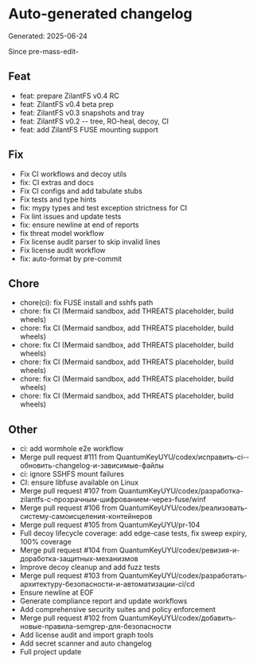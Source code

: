 # Auto-generated changelog
Generated: 2025-06-24

Since pre-mass-edit-

## Feat
- feat: prepare ZilantFS v0.4 RC
- feat: ZilantFS v0.4 beta prep
- feat: ZilantFS v0.3 snapshots and tray
- feat: ZilantFS v0.2 -- tree, RO-heal, decoy, CI
- feat: add ZilantFS FUSE mounting support

## Fix
- Fix CI workflows and decoy utils
- fix: CI extras and docs
- Fix CI configs and add tabulate stubs
- Fix tests and type hints
- fix: mypy types and test exception strictness for CI
- Fix lint issues and update tests
- fix: ensure newline at end of reports
- fix threat model workflow
- Fix license audit parser to skip invalid lines
- Fix license audit workflow
- fix: auto-format by pre-commit

## Chore
- chore(ci): fix FUSE install and sshfs path
- chore: fix CI (Mermaid sandbox, add THREATS placeholder, build wheels)
- chore: fix CI (Mermaid sandbox, add THREATS placeholder, build wheels)
- chore: fix CI (Mermaid sandbox, add THREATS placeholder, build wheels)
- chore: fix CI (Mermaid sandbox, add THREATS placeholder, build wheels)
- chore: fix CI (Mermaid sandbox, add THREATS placeholder, build wheels)
- chore: fix CI (Mermaid sandbox, add THREATS placeholder, build wheels)

## Other
- ci: add wormhole e2e workflow
- Merge pull request #111 from QuantumKeyUYU/codex/исправить-ci--обновить-changelog-и-зависимые-файлы
- ci: ignore SSHFS mount failures
- CI: ensure libfuse available on Linux
- Merge pull request #107 from QuantumKeyUYU/codex/разработка-zilantfs-с-прозрачным-шифрованием-через-fuse/winf
- Merge pull request #106 from QuantumKeyUYU/codex/реализовать-систему-самоисцеления-контейнеров
- Merge pull request #105 from QuantumKeyUYU/pr-104
- Full decoy lifecycle coverage: add edge-case tests, fix sweep expiry, 100% coverage
- Merge pull request #104 from QuantumKeyUYU/codex/ревизия-и-доработка-защитных-механизмов
- Improve decoy cleanup and add fuzz tests
- Merge pull request #103 from QuantumKeyUYU/codex/разработать-архитектуру-безопасности-и-автоматизации-ci/cd
- Ensure newline at EOF
- Generate compliance report and update workflows
- Add comprehensive security suites and policy enforcement
- Merge pull request #102 from QuantumKeyUYU/codex/добавить-новые-правила-semgrep-для-безопасности
- Add license audit and import graph tools
- Add secret scanner and auto changelog
- Full project update
